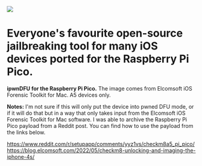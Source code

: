 ![](https://raw.githubusercontent.com/axi0mX/ipwndfu/master/repo/ipwndfu.png)
# Everyone's favourite open-source jailbreaking tool for many iOS devices ported for the Raspberry Pi Pico.

**ipwnDFU for the Raspberry Pi Pico.** The image comes from Elcomsoft iOS Forensic Toolkit for Mac. A5 devices only.

**Notes:**
I'm not sure if this will only put the device into pwned DFU mode, or if it will do that but in a way that only takes input from the Elcomsoft iOS Forensic Toolkit for Mac software. I was able to archive the Raspberry Pi Pico payload from a Reddit post. You can find how to use the payload from the links below.

https://www.reddit.com/r/setupapp/comments/yyz1vs/checkm8a5_pi_pico/
https://blog.elcomsoft.com/2022/05/checkm8-unlocking-and-imaging-the-iphone-4s/
